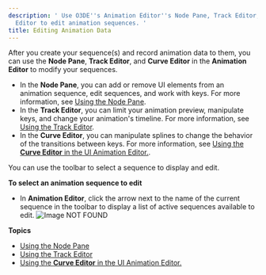```yaml
---
description: ' Use O3DE''s Animation Editor''s Node Pane, Track Editor, and Curve
  Editor to edit animation sequences. '
title: Editing Animation Data
---
```


After you create your sequence(s) and record animation data to them, you can use the **Node Pane**, **Track Editor**, and **Curve Editor** in the **Animation Editor** to modify your sequences.
+ In the **Node Pane**, you can add or remove UI elements from an animation sequence, edit sequences, and work with keys. For more information, see [Using the Node Pane](/docs/user-guide/user-interface/animation/using-node-pane.md).
+ In the **Track Editor**, you can limit your animation preview, manipulate keys, and change your animation's timeline. For more information, see [Using the Track Editor](/docs/user-guide/user-interface/animation/track-editor.md).
+ In the **Curve Editor**, you can manipulate splines to change the behavior of the transitions between keys. For more information, see [Using the **Curve Editor** in the UI Animation Editor.](/docs/user-guide/user-interface/animation/curve-editor.md).

You can use the toolbar to select a sequence to display and edit.

**To select an animation sequence to edit**
+ In **Animation Editor**, click the arrow next to the name of the current sequence in the toolbar to display a list of active sequences available to edit.
![Image NOT FOUND](/images/user-guide/ui-animation-selecting.png)

**Topics**
+ [Using the Node Pane](/docs/user-guide/user-interface/animation/using-node-pane.md)
+ [Using the Track Editor](/docs/user-guide/user-interface/animation/track-editor.md)
+ [Using the **Curve Editor** in the UI Animation Editor.](/docs/user-guide/user-interface/animation/curve-editor.md)
